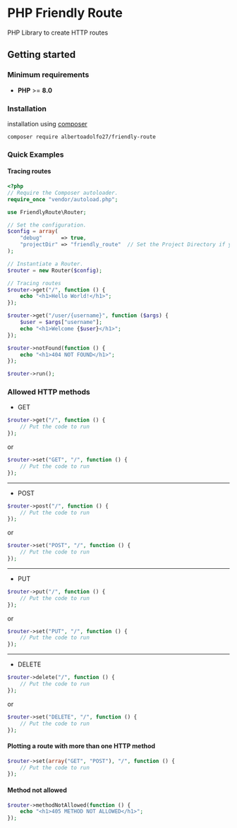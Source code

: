 # PHP Friendly Route

PHP Library to create HTTP routes

## Getting started

### Minimum requirements

- **PHP** >= **8.0**

### Installation

installation using [composer](https://getcomposer.org/)

```compose
composer require albertoadolfo27/friendly-route
````

### Quick Examples

#### Tracing routes

```php
<?php
// Require the Composer autoloader.
require_once "vendor/autoload.php";

use FriendlyRoute\Router;

// Set the configuration.
$config = array(
    "debug"      => true,
    "projectDir" => "friendly_route"  // Set the Project Directory if you are working on the localhost. Default empty string.
);

// Instantiate a Router.
$router = new Router($config);

// Tracing routes
$router->get("/", function () {
    echo "<h1>Hello World!</h1>";
});

$router->get("/user/{username}", function ($args) {
    $user = $args["username"];
    echo "<h1>Welcome {$user}</h1>";
});

$router->notFound(function () {
    echo "<h1>404 NOT FOUND</h1>";
});

$router->run();
```

### Allowed HTTP methods

- GET

```php
$router->get("/", function () {
    // Put the code to run
});
```

or

```php
$router->set("GET", "/", function () {
    // Put the code to run
});
```

---

- POST

```php
$router->post("/", function () {
    // Put the code to run
});
```

or

```php
$router->set("POST", "/", function () {
    // Put the code to run
});
```

---

- PUT

```php
$router->put("/", function () {
    // Put the code to run
});
```

or

```php
$router->set("PUT", "/", function () {
    // Put the code to run
});
```

---

- DELETE

```php
$router->delete("/", function () {
    // Put the code to run
});
```

or

```php
$router->set("DELETE", "/", function () {
    // Put the code to run
});
```

#### Plotting a route with more than one HTTP method

```php
$router->set(array("GET", "POST"), "/", function () {
    // Put the code to run
});
```

#### Method not allowed

```php
$router->methodNotAllowed(function () {
    echo "<h1>405 METHOD NOT ALLOWED</h1>";
});
```
